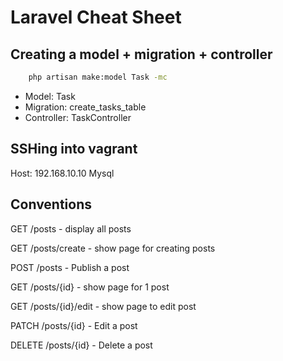 # Laravel Cheat Sheet

## Creating a model + migration + controller

```bash
	php artisan make:model Task -mc
```

- Model: Task
- Migration: create_tasks_table
- Controller: TaskController

## SSHing into vagrant
Host: 192.168.10.10
Mysql

## Conventions

GET /posts - display all posts

GET /posts/create - show page for creating posts

POST /posts - Publish a post

GET /posts/{id} - show page for 1 post

GET /posts/{id}/edit - show page to edit post

PATCH /posts/{id} - Edit a post

DELETE /posts/{id} - Delete a post

